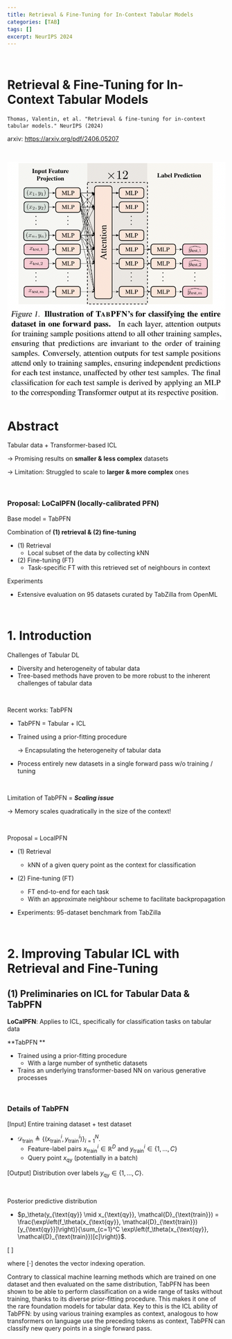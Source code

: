 ```yaml
---
title: Retrieval & Fine-Tuning for In-Context Tabular Models
categories: [TAB]
tags: []
excerpt: NeurIPS 2024
---
```


<script src="https://cdn.mathjax.org/mathjax/latest/MathJax.js?config=TeX-AMS-MML_HTMLorMML" type="text/javascript"></script>

<br>

# Retrieval & Fine-Tuning for In-Context Tabular Models

```
Thomas, Valentin, et al. "Retrieval & fine-tuning for in-context tabular models." NeurIPS (2024)
```

arxiv: https://arxiv.org/pdf/2406.05207

<br>

![figure2](/assets/img/tab/img83.png)

# Abstract

Tabular data + Transformer-based ICL

$\rightarrow$ Promising results on **smaller & less complex** datasets

$\rightarrow$ Limitation: Struggled to scale to **larger & more complex** ones

<br>

### Proposal: LoCalPFN (locally-calibrated PFN)

Base model = TabPFN

Combination of **(1) retrieval & (2) fine-tuning**

- (1) Retrieval
  - Local subset of the data by collecting kNN
- (2) Fine-tuning (FT)
  - Task-specific FT with this retrieved set of neighbours in context

Experiments

-  Extensive evaluation on 95 datasets curated by TabZilla from OpenML

<br>

# 1. Introduction

Challenges of Tabular DL

- Diversity and heterogeneity of tabular data
- Tree-based methods have proven to be more robust to the inherent challenges of tabular data

<br>

Recent works: TabPFN

- TabPFN = Tabular + ICL

- Trained using a prior-fitting procedure 

  $\rightarrow$ Encapsulating the heterogeneity of tabular data

- Process entirely new datasets in a single forward pass w/o training / tuning

<br>

Limitation of TabPFN = ***Scaling issue***

$\rightarrow$ Memory scales quadratically in the size of the context!

<br>

Proposal = LocalPFN

- (1) Retrieval
  - kNN of a given query point as the context for classification
- (2) Fine-tuning (FT)
  - FT end-to-end for each task
  - With an approximate neighbour scheme to facilitate backpropagation

- Experiments: 95-dataset benchmark from TabZilla 

<br>

# 2. Improving Tabular ICL with Retrieval and Fine-Tuning

## (1) Preliminaries on ICL for Tabular Data & TabPFN

**LoCalPFN**: Applies to ICL, specifically for classification tasks on tabular data

**TabPFN **

- Trained using a prior-fitting procedure
  - With a large number of synthetic datasets
- Trains an underlying transformer-based NN on various generative processes 

<br>

### Details of TabPFN

[Input] Entire training dataset + test dataset

- $\mathcal{D}_{\text{train}} \triangleq \left\{(x^{i}_{\text{train}}, y^{i}_{\text{train}})\right\}_{i=1}^{N}$.
  - Feature-label pairs $x^{i}_{\text{train}} \in \mathbb{R}^D$ and $y^{i}_{\text{train}} \in \{1, \ldots, C\}$ 
  - Query point $x_{\text{qy}}$ (potentially in a batch)

[Output] Distribution over labels $y_{\text{qy}} \in \{1, \ldots, C\}$. 

<br>

Posterior predictive distribution

- $p_\theta(y_{\text{qy}} \mid x_{\text{qy}}, \mathcal{D}_{\text{train}}) = \frac{\exp\left(f_\theta(x_{\text{qy}}, \mathcal{D}_{\text{train}})[y_{\text{qy}}]\right)}{\sum_{c=1}^C \exp\left(f_\theta(x_{\text{qy}}, \mathcal{D}_{\text{train}})[c]\right)}$.



\[
]

where $[\cdot]$ denotes the vector indexing operation.

Contrary to classical machine learning methods which are trained on one dataset and then evaluated on the same distribution, TabPFN has been shown to be able to perform classification on a wide range of tasks without training, thanks to its diverse prior-fitting procedure. This makes it one of the rare foundation models for tabular data. Key to this is the ICL ability of TabPFN: by using various training examples as context, analogous to how transformers on language use the preceding tokens as context, TabPFN can classify new query points in a single forward pass.

